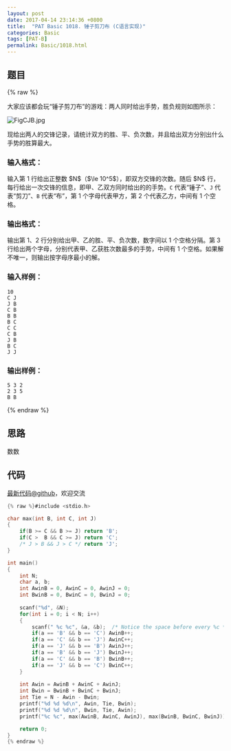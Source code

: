 ```yaml
---
layout: post
date: 2017-04-14 23:14:36 +0800
title:  "PAT Basic 1018. 锤子剪刀布 (C语言实现)"
categories: Basic
tags: [PAT-B]
permalink: Basic/1018.html
---
```


## 题目

{% raw %}<div class="ques-view"><p>大家应该都会玩“锤子剪刀布”的游戏：两人同时给出手势，胜负规则如图所示：</p>
<p><img alt="FigCJB.jpg" src="https://images.ptausercontent.com/724da598-b37f-4f1f-99b4-71459654ce3a.jpg"/></p>
<p>现给出两人的交锋记录，请统计双方的胜、平、负次数，并且给出双方分别出什么手势的胜算最大。</p>
<h3 id="-">输入格式：</h3>
<p>输入第 1 行给出正整数 <span>$N$</span>（<span>$\le 10^5$</span>），即双方交锋的次数。随后 <span>$N$</span> 行，每行给出一次交锋的信息，即甲、乙双方同时给出的的手势。<code>C</code> 代表“锤子”、<code>J</code> 代表“剪刀”、<code>B</code> 代表“布”，第 1 个字母代表甲方，第 2 个代表乙方，中间有 1 个空格。</p>
<h3 id="-">输出格式：</h3>
<p>输出第 1、2 行分别给出甲、乙的胜、平、负次数，数字间以 1 个空格分隔。第 3 行给出两个字母，分别代表甲、乙获胜次数最多的手势，中间有 1 个空格。如果解不唯一，则输出按字母序最小的解。</p>
<h3 id="-">输入样例：</h3>
<pre><code class="lang-in">10
C J
J B
C B
B B
B C
C C
C B
J B
B C
J J
</code></pre>
<h3 id="-">输出样例：</h3>
<pre><code class="lang-out">5 3 2
2 3 5
B B
</code></pre>
</div>{% endraw %}

## 思路

数数

## 代码

[最新代码@github](https://github.com/OliverLew/PAT/blob/master/PATBasic/1018.c)，欢迎交流
```c
{% raw %}#include <stdio.h>

char max(int B, int C, int J)
{
    if(B >= C && B >= J) return 'B';
    if(C >  B && C >= J) return 'C';
    /* J > B && J > C */ return 'J';
}

int main()
{
    int N;
    char a, b;
    int AwinB = 0, AwinC = 0, AwinJ = 0;
    int BwinB = 0, BwinC = 0, BwinJ = 0;
    
    scanf("%d", &N);
    for(int i = 0; i < N; i++)
    {
        scanf(" %c %c", &a, &b);  /* Notice the space before every %c */
        if(a == 'B' && b == 'C') AwinB++;
        if(a == 'C' && b == 'J') AwinC++;
        if(a == 'J' && b == 'B') AwinJ++;
        if(a == 'B' && b == 'J') BwinJ++;
        if(a == 'C' && b == 'B') BwinB++;
        if(a == 'J' && b == 'C') BwinC++;
    }
    
    int Awin = AwinB + AwinC + AwinJ;
    int Bwin = BwinB + BwinC + BwinJ;
    int Tie = N - Awin - Bwin;
    printf("%d %d %d\n", Awin, Tie, Bwin);
    printf("%d %d %d\n", Bwin, Tie, Awin);
    printf("%c %c", max(AwinB, AwinC, AwinJ), max(BwinB, BwinC, BwinJ));

    return 0;
}
{% endraw %}
```